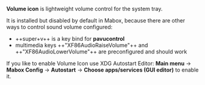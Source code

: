 **Volume icon** is lightweight volume control for the system tray.

It is installed but disabled by default in Mabox, because there are other ways to control sound volume configured:

- ++super+v++ is a key bind for **pavucontrol**
- multimedia keys  ++"XF86AudioRaiseVolume"++ and ++"XF86AudioLowerVolume"++ are preconfigured and should work

If you like to enable Volume Icon use XDG Autostart Editor:
**Main menu** -> **Mabox Config** -> **Autostart** -> **Choose apps/services (GUI editor)** to enable it.

<div class="gal1">
    <a href="../../img/volume-icon.jpg" title="Enable Volume Icon"><img src="../../img/volume-icon.jpg" alt="" /></a>
</div>

